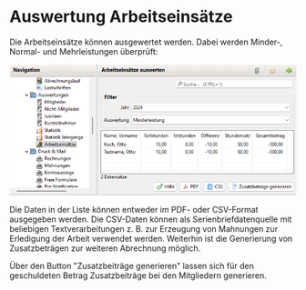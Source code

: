 # Auswertung Arbeitseinsätze

Die Arbeitseinsätze können ausgewertet werden. Dabei werden Minder-, Normal- und Mehrleistungen überprüft:

![](img/ArbeitsEinsaetzeView.png)

Die Daten in der Liste können entweder im PDF- oder CSV-Format ausgegeben werden. Die CSV-Daten können als Serienbriefdatenquelle mit beliebigen Textverarbeitungen z. B. zur Erzeugung von Mahnungen zur Erledigung der Arbeit verwendet werden. Weiterhin ist die Generierung von Zusatzbeträgen zur weiteren Abrechnung möglich.

Über den Button "Zusatzbeiträge generieren" lassen sich für den geschuldeten Betrag Zusatzbeiträge bei den Mitgliedern generieren.

